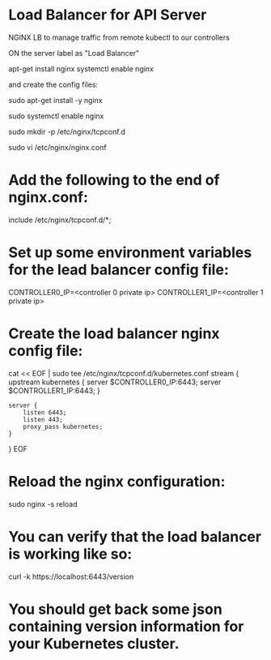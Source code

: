# Load Balancer for API Server

NGINX LB to manage traffic from remote kubectl to our controllers

ON the server label as "Load Balancer"

apt-get install nginx
systemctl enable nginx

and create the config files:


sudo apt-get install -y nginx

sudo systemctl enable nginx

sudo mkdir -p /etc/nginx/tcpconf.d

sudo vi /etc/nginx/nginx.conf

# Add the following to the end of nginx.conf:

include /etc/nginx/tcpconf.d/*;

# Set up some environment variables for the lead balancer config file:

CONTROLLER0_IP=<controller 0 private ip>
CONTROLLER1_IP=<controller 1 private ip>

# Create the load balancer nginx config file:

cat << EOF | sudo tee /etc/nginx/tcpconf.d/kubernetes.conf
stream {
    upstream kubernetes {
        server $CONTROLLER0_IP:6443;
        server $CONTROLLER1_IP:6443;
    }

    server {
        listen 6443;
        listen 443;
        proxy_pass kubernetes;
    }
}
EOF

# Reload the nginx configuration:

sudo nginx -s reload

# You can verify that the load balancer is working like so:

curl -k https://localhost:6443/version

# You should get back some json containing version information for your Kubernetes cluster.

